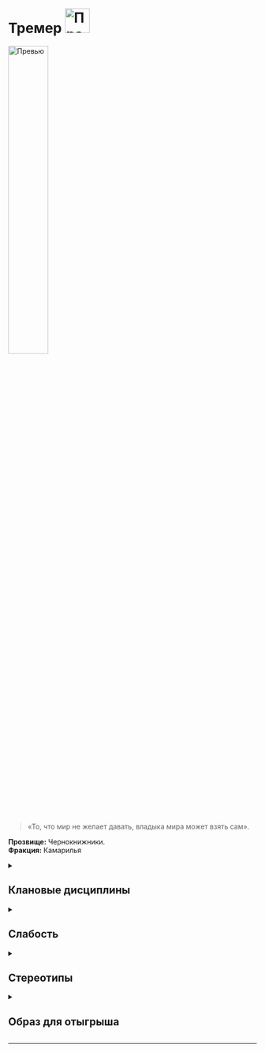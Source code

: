 
# Тремер <img src="https://cdn.discordapp.com/attachments/1374311310501875752/1429071315188453376/Tremere_symbol.png?ex=68f4cde0&is=68f37c60&hm=debf3401b0adb57ac56fc329ab76df9ff10f9b79fad6ae2f0974c333f9991b4f" width="50" alt="Превью">

<img src="https://cdn.discordapp.com/attachments/1374311310501875752/1429068307293798410/e9050a05fbd4a075d17b56c6a95abd26.jpg?ex=68f4cb13&is=68f37993&hm=b02ae674f7de30115f189cd499425481e2476abf0d25b5851724711746d4a3a2" width="40%" alt="Превью">

> «То, что мир не желает давать, владыка мира может взять сам».

**Прозвище:** Чернокнижники.\
**Фракция:** Камарилья

<details>
  <summary> <h2> Клановые дисциплины </h2> </summary>

 <details> 
  <summary> Ясновидение </summary>

  > Ясновидение наделяет персонажа сверхъестественным восприятием


  </details>

   <details> 
  <summary> Доминирование </summary>
     
 >  Доминирование — способность управлять мыслями и действиями окружающих

</details>



 <details> 
  <summary> Тауматургия </summary>
> это Дисциплина, которая включает в себя магию крови. То что будет уметь ваш персонаж, будет зависеть от выбора Пути Крови (их достаточно много, пока я из все тут не опишу)

</details>

</details>

</details>

<details> 
  <summary> <h2> Слабость </h2> </summary>

Зависимость вампиров клана Тремер от крови выражена ярче, чем у других Сородичей. Для того чтобы стать вассалом уз крови третьей ступени, тремеру достаточно дважды испить витэ Сородича (а не трижды, как обычно). Испив витэ Сородича единожды, тремер сразу становится вассалом уз крови второй ступени (подробнее об узах крови рассказано на стр. 317). Старейшины клана прекрасно знают об этом и активно пользуются своим знанием — вскоре после Становления любой неонат обязательно проходит торжественный обряд посвящения, в ходе которого причащается кровью семи старейшин клана.


</details>

<details> 
  <summary> <h2> Стереотипы </h2> </summary>

**Что клан думает о вампирских сообществах?**
  - о Комарилье: 
  - о Шабаше: 
  - об Анархах: 

**Что клан думает о других кланах и что другие кланы думают о них?**

  
  ```
                                                Что думает клан о других кланах                                            Что думают другие кланы об Вентру
---------------------------------------------------------------------------------------------------------------------------------------------------------------------------

                                                                                     Камарилья

---------------------------------------------------------------------------------------------------------------------------------------------------------------------------
Вентру                            
---------------------------------------------------------------------------------------------------------------------------------------------------------------------------
Гангрел                          
---------------------------------------------------------------------------------------------------------------------------------------------------------------------------     
Малкавиане                       
---------------------------------------------------------------------------------------------------------------------------------------------------------------------------
Носферату                        
---------------------------------------------------------------------------------------------------------------------------------------------------------------------------
Тореадор                         
---------------------------------------------------------------------------------------------------------------------------------------------------------------------------
Тремер                            
---------------------------------------------------------------------------------------------------------------------------------------------------------------------------

                                                                                            Шабаш

---------------------------------------------------------------------------------------------------------------------------------------------------------------------------

Лассомбра                      
---------------------------------------------------------------------------------------------------------------------------------------------------------------------------
Цимисхи                         
---------------------------------------------------------------------------------------------------------------------------------------------------------------------------

                                                                                          Независимые

---------------------------------------------------------------------------------------------------------------------------------------------------------------------------
Каитифы                         
---------------------------------------------------------------------------------------------------------------------------------------------------------------------------
Ассамиты                        
---------------------------------------------------------------------------------------------------------------------------------------------------------------------------
Джованни                        
---------------------------------------------------------------------------------------------------------------------------------------------------------------------------
Последователи Сета               
---------------------------------------------------------------------------------------------------------------------------------------------------------------------------
Равнос                          
---------------------------------------------------------------------------------------------------------------------------------------------------------------------------

```

</details>


<details> 
  <summary> <h2> Образ для отыгрыша </h2> </summary>

  <details> 
  <summary> Экспозиция  </summary>

Когда‑то, во времена давно минувших ночей, Тремер были иными. Однажды они заключили некую сделку (составили заклинание, провели оккультный ритуал — детали разнятся от источника к источнику), в результате которой утратили свою изначальную природу и стали вампирами, которыми остаются и поныне. Кто‑то утверждает, что они были мистиками, что украли Проклятие Каина у погружённого в торпор предтечи, кто‑то считает их смертными алхимиками, что сумели извлечь эссенцию бессмертия из крови других Сородичей. Кощунство, предательство — тайна происхождения Тремер мрачной тенью окутывала клан на протяжении веков, вынуждая терпеть недоверие и подозрения со стороны других Сородичей.
Вся история клана — это история войн, многовековых обид и вопросов, так и оставшихся без ответов. Нынешние Тремер — это организация Сородичей, посвятивших себя изучению искусства кровавой волшбы, Тауматургии. Эта сложная и многогранная Дисциплина является опорой, на которой зиждется вся структура клана, по сути, представляющая собой сеть тайных лож, называемых капеллами, в которых Тремер собираются вместе, чтобы проводить тауматургические ритуалы, делиться друг с другом тайнами оккультного искусства и, самое главное, постигать могущество крови, которая для них является не только пищей, но и источником мистической власти над окружающим миром.
Помимо собственно Тауматургии, Чернокнижники известны своей строгой клановой иерархией. Исторической родиной клана является Старый Свет — центральная штаб‑квартира Тремер до сих пор находится в Вене, и каждый из членов клана так или иначе подчиняется исходящим оттуда распоряжениям. Несмотря на то, что Тремер является самым молодым из великих кланов (по крайней мере, в том смысле, который вкладывают в слово «молодой» бессмертные существа вроде вампиров), его члены искушены в превратностях Извечной Борьбы ничуть не хуже других Сородичей.
В окружении коварных врагов и ненадёжных союзников Тремерам ничего не оставалось, кроме как выработать привычку полагаться исключительно на свои собственные силы. Многие, осознав, насколько значимое преимущество даёт Чернокнижникам многогранность Тауматургии и чёткая организационная структура как самого клана, так и отдельных его капелл, начинают воспринимать самодостаточность Тремер как угрозу и предпринимают тайные и явные шаги, направленные на её ликвидацию.

</details>

  <details> 
  <summary> Внешний вид  </summary>

  Можно сказать, что у тремеров два лица — публичное, строго‑официальное, и оккультное, ритуально‑торжественное. На публике или во время открытых мероприятий в кругу Сородичей тремеры предпочитают носить классические, немного консервативные костюмы и платья приглушённых тонов, а проводя мистические ритуалы и закрытые встречи под сводами своих капелл, облачаются в украшенные оккультными символами мантии или накидки с креплениями и кармашками для хитроумного инструментария и алхимических реагентов.

</details>

 <details> 
  <summary> Убежища </summary>

Многие тремеры довольствуются жилыми помещениями при капеллах, которые клан содержит во всех городах, отмеченных хоть сколько‑нибудь внушительным присутствием Чернокнижников. Конечно, среди Тремер встречаются и одиночки, которые устраивают свои собственные убежища, укомплектованные всем, что необходимо любому исследователю оккультных материй — от алхимических лабораторий и залитых лунным светом обсерваторий до потайных темниц и прозекторских залов, где под действием экспериментальных стимулов корчатся и истекают кровью «подопытные субъекты».

</details>

 <details> 
  <summary> Биографии </summary>
   
Все потенциальные аколиты тремеров проходят сквозь сито тщательного и крайне придирчивого предварительного отбора. Будущие сиры прежде всего обращают внимание на тех, кто наделён сверхъестественным чутьём, стремится добиваться поставленных целей, умеет искать и находить ответы на самые каверзные вопросы и готов беспрекословно подчиняться непосредственному и вышестоящему руководству. Конечно, хорошим членом клана может стать не только «идеальный кандидат»; тот, кто наделён живым и независимым мышлением, имеет все шансы со временем возглавить собственную капеллу — или встретить рассвет под открытым небом, если его интересы вдруг не совпадут с интересами пирамиды.

</details>


</details>

</details>

-------------------------------------------------------------------------------------------------------------------------------------------------------------------------------------------------

